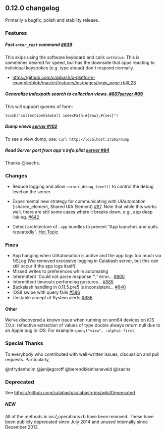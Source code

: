 ## 0.12.0 changelog

Primarily a bugfix, polish and stability release.

### Features

##### Fast `enter_text` command [#639](https://github.com/calabash/calabash-ios/pull/639)

This skips using the software keyboard and calls `setValue`. This is sometimes desired for speed, 
but has the downside that apps reacting to individual keystrokes (e.g. type ahead) don't respond normally.

- https://github.com/calabash/x-platform-example/blob/master/features/ios/pages/login_page.rb#L23 

##### Generalize indexpath search to collection views. [#607](https://github.com/calabash/calabash-ios/issues/607)[server #99](https://github.com/calabash/calabash-ios-server/pull/99)

This will support queries of form:

`touch("collectionViewCell indexPath:#{row},#{sec}")`

##### Dump views [server #102](https://github.com/calabash/calabash-ios-server/pull/102)

To see a view dump, use: `curl http://localhost:37265/dump`

##### Read Server port from app's Info.plist [server #94](https://github.com/calabash/calabash-ios-server/pull/94)

Thanks @isachs.

### Changes

* Reduce logging and allow `server_debug_level()` to control the debug level on the server.

* Experimental new strategy for communicating with UIAutomation (:shared_element, Shared UIA Element) [#97](https://github.com/calabash/calabash-ios-server/pull/97).  Note that while this works well, there are still some cases where it breaks down, e.g., app deep linking. [#642](https://github.com/calabash/calabash-ios/issues/642)

* Detect architecture of `.app` bundles to prevent "App launches and quits repeatedly". [Hot Topic](https://github.com/calabash/calabash-ios/wiki/Hot-Topics#1-when-targeting-a-simulator-the-app-launches-then-quits-several-times-in-rapid-succession)


### Fixes

- App hanging when UIAutomation is active and the app logs too much via NSLog (We removed excessive logging in Calabash server, but this can still occur if the app logs itself).
- Missed writes to preferences while automating
- Intermittent 'Could not parse response '';' error... [#600](https://github.com/calabash/calabash-ios/issues/600)
- Intermittent timeouts performing gestures... [#585](https://github.com/calabash/calabash-ios/issues/585)
- Backslash handling in 0.11.5.pre5 is inconsistent... [#640](https://github.com/calabash/calabash-ios/issues/640)
- iOS8 swipe with query fails [#586](https://github.com/calabash/calabash-ios/issues/586)
- Unstable accept of System alerts [#636](https://github.com/calabash/calabash-ios/issues/636)

#### Other

We've discovered a known issue when running on arm64 devices on iOS 7.0.x: reflective extraction of values of type double always return null due to an Apple bug in iOS. For example `query("view", :alpha).first`.


### Special Thanks

To everybody who contributed with well-written issues, discussion and pull requests. Particularly, 

@nfrydenholm
@janijegoroff
@berendkleinhaneveld
@isachs

### Deprecated

See https://github.com/calabash/calabash-ios/wiki/Deprecated

##### NEW

All of the methods in ios7_operations.rb have been removed.  These have been publicly deprecated since July 2014 and unused internally since December 2013.


